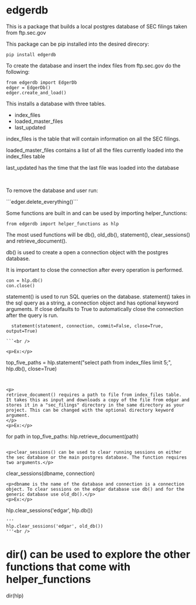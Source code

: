 # edgerdb


<p>This is a package that builds a local postgres database of SEC filings taken from ftp.sec.gov</p>


<p>This package can be pip installed into the desired direcory:</p>

```pip install edgerdb```

<p>To create the database and insert the index files from ftp.sec.gov do the following:</p>

```from edgerdb import EdgerDb``` <br />
```edger = EdgerDb()```<br />
```edger.create_and_load()``` <br />

<p>This installs a database with three tables.</p>
<ul>
  <li>index_files</li>
  <li>loaded_master_files</li>
  <li>last_updated</li>
</ul>
<p>index_files is the table that will contain information on all the SEC filings.</p>
<p>loaded_master_files contains a list of all the files currently loaded into the index_files table</p>
<p>last_updated has the time that the last file was loaded into the database</p><br />
<p> To remove the database and user run: </p>
```edger.delete_everything()```<br />

<p>Some functions are built in and can be used by importing helper_functions:</p>

```from edgerdb import helper_functions as hlp```<br />

<p>The most used functions will be db(), old_db(), statement(), clear_sessions() and retrieve_document().</p>
<p>db() is used to create a open a connection object with the postgres database.</p>
<p> It is important to close the connection after every operation is performed.</p>

```con = hlp.db()```<br />
```con.close()```<br />

<p>statement() is used to run SQL queries on the database. statement() takes in the sql query as a string, a connection object and has optional keyword arguments. If close defaults to True to automatically close the connection after the query is run.</p>

```
  statement(statement, connection, commit=False, close=True, output=True)

```<br />

<p>Ex:</p>
```
top_five_paths = hlp.statement("select path from index_files limit 5;", hlp.db(), close=True)
```<br />


<p>
retrieve_document() requires a path to file from index_files table.  It takes this as input and downloads a copy of the file from edgar and stores it in a "sec_filings" directory in the same directory as your project. This can be changed with the optional directory keyword argument.
</p>
<p>Ex:</p>
```
for path in top_five_paths:
    hlp.retrieve_document(path)
```<br />

<p>clear_sessions() can be used to clear running sessions on either the sec database or the main postgres database. The function requires two arguments.</p>
```
clear_sessions(dbname, connection)
```<br />
<p>dbname is the name of the database and connection is a connection object. To clear sessions on the edgar database use db() and for the generic database use old_db().</p>
<p>Ex:</p>
```
hlp.clear_sessions('edgar', hlp.db())
```<br />
'''
hlp.clear_sessions('edgar', old_db())
'''<br />
```
# dir() can be used to explore the other functions that come with helper_functions
dir(hlp)
```<br />
